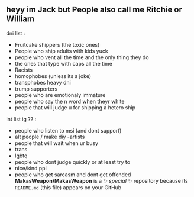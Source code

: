 ## heyy im Jack but People also call me Ritchie or William

dni list : 
- Fruitcake shippers (the toxic ones)
- People who ship adults with kids yuck
- people who vent all the time and the only thing they do
- the ones that type with caps all the time
- Racists
- homophobes (unless its a joke)
- transphobes heavy dni
- trump supporters
- people who are emotionaly immature
- people who say the n word when theyr white
- people that will judge u for shipping a hetero ship

int list ig ?? : 

- people who listen to msi (and dont support)
- alt people / make diy
-artists
- people that will wait when ur busy
- trans
- lgbtq
- people who dont judge quickly or at least try to
- nice/kind ppl
- people who get sarcasm and dont get offended 
**MakasWeapon/MakasWeapon** is a ✨ _special_ ✨ repository because its `README.md` (this file) appears on your GitHub 
